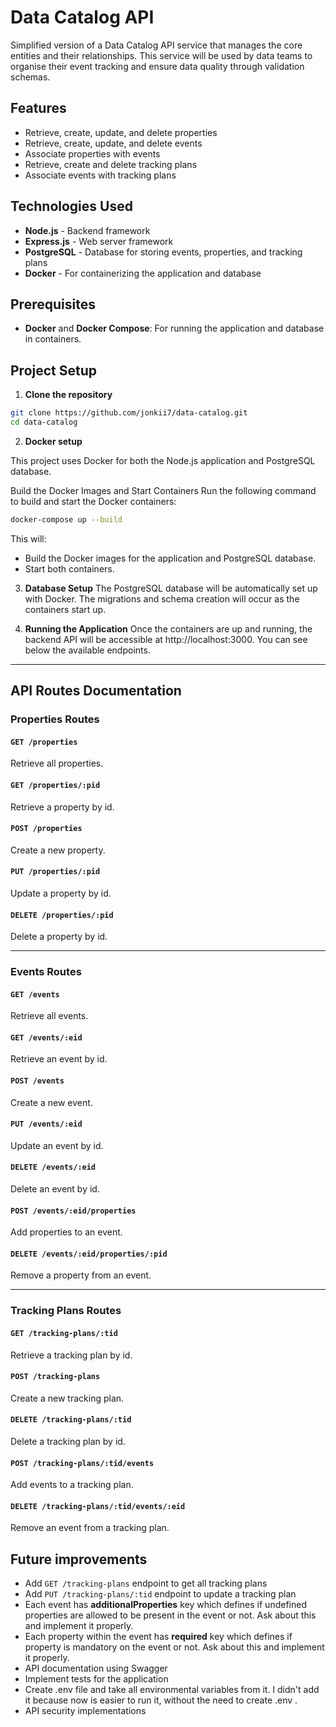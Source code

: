 # Data Catalog API

Simplified version of a Data Catalog API service that manages the core entities and their relationships. This service will be used by data teams to organise their event tracking and ensure data quality through validation schemas.

## Features
- Retrieve, create, update, and delete properties
- Retrieve, create, update, and delete events
- Associate properties with events
- Retrieve, create and delete tracking plans
- Associate events with tracking plans

## Technologies Used

- **Node.js** - Backend framework
- **Express.js** - Web server framework
- **PostgreSQL** - Database for storing events, properties, and tracking plans
- **Docker** - For containerizing the application and database

## Prerequisites

- **Docker** and **Docker Compose**: For running the application and database in containers.

## Project Setup
1. **Clone the repository**
```bash
git clone https://github.com/jonkii7/data-catalog.git
cd data-catalog
```

2. **Docker setup**

This project uses Docker for both the Node.js application and PostgreSQL database.

Build the Docker Images and Start Containers
Run the following command to build and start the Docker containers:
```bash
docker-compose up --build
```
  This will:

- Build the Docker images for the application and PostgreSQL database.
- Start both containers.

3. **Database Setup**
The PostgreSQL database will be automatically set up with Docker. The migrations and schema creation will occur as the containers start up.

4. **Running the Application**
Once the containers are up and running, the backend API will be accessible at http://localhost:3000.
You can see below the available endpoints.
---
## API Routes Documentation

### Properties Routes

#### `GET /properties`
Retrieve all properties.

#### `GET /properties/:pid`
Retrieve a property by id.

#### `POST /properties`
Create a new property.

#### `PUT /properties/:pid`
Update a property by id.

#### `DELETE /properties/:pid`
Delete a property by id.

---

### Events Routes

#### `GET /events`
Retrieve all events.

#### `GET /events/:eid`
Retrieve an event by id.

#### `POST /events`
Create a new event.

#### `PUT /events/:eid`
Update an event by id.

#### `DELETE /events/:eid`
Delete an event by id.

#### `POST /events/:eid/properties`
Add properties to an event.

#### `DELETE /events/:eid/properties/:pid`
Remove a property from an event.

---

### Tracking Plans Routes

#### `GET /tracking-plans/:tid`
Retrieve a tracking plan by id.

#### `POST /tracking-plans`
Create a new tracking plan.

#### `DELETE /tracking-plans/:tid`
Delete a tracking plan by id.

#### `POST /tracking-plans/:tid/events`
Add events to a tracking plan.

#### `DELETE /tracking-plans/:tid/events/:eid`
Remove an event from a tracking plan.

## Future improvements
- Add `GET /tracking-plans` endpoint to get all tracking plans
- Add `PUT /tracking-plans/:tid` endpoint to update a tracking plan
- Each event has **additionalProperties** key which defines if undefined properties are allowed to be present in the event or not. Ask about this and implement it properly.
- Each property within the event has **required** key which defines if property is mandatory on the event or not. Ask about this and implement it properly.
- API documentation using Swagger
- Implement tests for the application
- Create .env file and take all environmental variables from it. I didn't add it because now is easier to run it, without the need to create .env .
- API security implementations